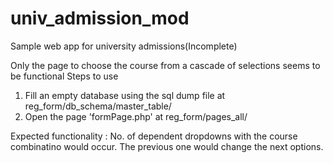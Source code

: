 # univ_admission_mod
Sample web app for university admissions(Incomplete)

Only the page to choose the course from a cascade of selections seems to be functional
Steps to use 

1) Fill an empty database using the sql dump file at reg_form/db_schema/master_table/
2) Open the page 'formPage.php' at reg_form/pages_all/

Expected functionality : No. of dependent dropdowns with the course combinatino would occur. The previous one would change the next options. 
